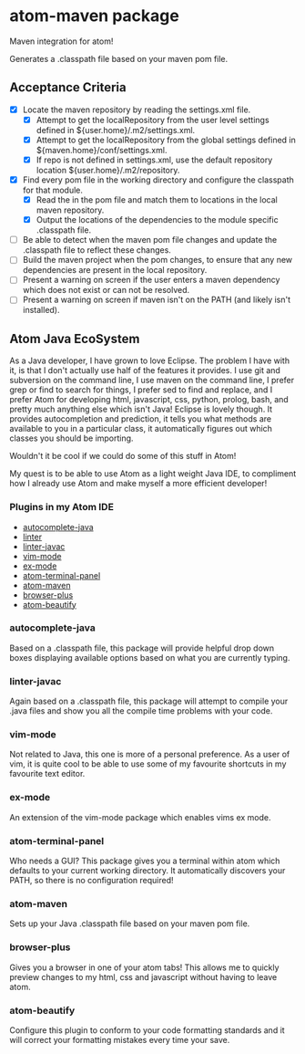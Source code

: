 # atom-maven package

Maven integration for atom!

Generates a .classpath file based on your maven pom file.

## Acceptance Criteria
- [x] Locate the maven repository by reading the settings.xml file. 
  - [x] Attempt to get the localRepository from the user level settings defined in ${user.home}/.m2/settings.xml.
  - [x] Attempt to get the localRepository from the global settings defined in ${maven.home}/conf/settings.xml.
  - [x] If repo is not defined in settings.xml, use the default repository location ${user.home}/.m2/repository.
- [x] Find every pom file in the working directory and configure the classpath for that module.
  - [x] Read the <dependencies> in the pom file and match them to locations in the local maven repository.
  - [x] Output the locations of the dependencies to the module specific .classpath file.
- [ ] Be able to detect when the maven pom file changes and update the .classpath file to reflect these changes.
- [ ] Build the maven project when the pom changes, to ensure that any new dependencies are present in the local repository.
- [ ] Present a warning on screen if the user enters a maven dependency which does not exist or can not be resolved.
- [ ] Present a warning on screen if maven isn't on the PATH (and likely isn't installed).

## Atom Java EcoSystem

As a Java developer, I have grown to love Eclipse.  The problem I have with it, is that I don't actually use half of the features it provides.  I use git and subversion on the command line, I use maven on the command line, I prefer grep or find to search for things, I prefer sed to find and replace, and I prefer Atom for developing html, javascript, css, python, prolog, bash, and pretty much anything else which isn't Java!  Eclipse is lovely though.  It provides autocompletion and prediction, it tells you what methods are available to you in a particular class, it automatically figures out which classes you should be importing.

Wouldn't it be cool if we could do some of this stuff in Atom!

My quest is to be able to use Atom as a light weight Java IDE, to compliment how I already use Atom and make myself a more efficient developer!

### Plugins in my Atom IDE

* [autocomplete-java](https://atom.io/packages/autocomplete-java)
* [linter](https://atom.io/packages/linter)
* [linter-javac](https://atom.io/packages/linter-javac)
* [vim-mode](https://atom.io/packages/vim-mode)
* [ex-mode](https://atom.io/packages/ex-mode)
* [atom-terminal-panel](https://atom.io/packages/atom-terminal-panel)
* [atom-maven](https://github.com/concon121/atom-maven)
* [browser-plus](https://atom.io/packages/browser-plus)
* [atom-beautify](https://atom.io/packages/atom-beautify)


### autocomplete-java
Based on a .classpath file, this package will provide helpful drop down boxes displaying available options based on what you are currently typing.

### linter-javac
Again based on a .classpath file, this package will attempt to compile your .java files and show you all the compile time problems with your code.

### vim-mode
Not related to Java, this one is more of a personal preference.  As a user of vim, it is quite cool to be able to use some of my favourite shortcuts in my favourite text editor.

### ex-mode
An extension of the vim-mode package which enables vims ex mode.

### atom-terminal-panel
Who needs a GUI? This package gives you a terminal within atom which defaults to your current working directory.  It automatically discovers your PATH, so there is no configuration required!

### atom-maven
Sets up your Java .classpath file based on your maven pom file.

### browser-plus
Gives you a browser in one of your atom tabs! This allows me to quickly preview changes to my html, css and javascript without having to leave atom.

### atom-beautify
Configure this plugin to conform to your code formatting standards and it will correct your formatting mistakes every time your save.
